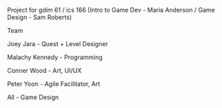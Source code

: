Project for gdim 61 / ics 166 (Intro to Game Dev - Maria Anderson / Game Design - Sam Roberts)

Team

Joey Jara - Quest + Level Designer

Malachy Kennedy - Programming

Conner Wood - Art, UI/UX

Peter Yoon - Agile Facilitator, Art

All - Game Design
